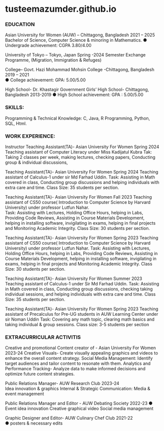# tusteemazumder.github.io

### EDUCATION

Asian University for Women (AUW) – Chittagong, Bangladesh                                                            2021 – 2025                                       Bachelor of Science, Computer Science & minoring in Mathematics.
● Undergrade achievement: CGPA 3.80/4.00 

University of Tokyo – Tokyo, Japan                                                                                           	Spring -2024
Semester Exchange Programme, (Migration, Immigration & Refuges)

College– Govt. Hazi Mohammad Mohsin College -Chittagong, Bangladesh                                                  2019 – 2021  
● College achievement: GPA: 5.00/5.00 

High School- Dr. Khastagir Government Girls’ High School- Chittagong, Bangladesh                                     2013-2019
● High School achievement: GPA : 5.00/5.00 

### SKILLS:
Programming & Technical Knowledge: C, Java, R Programming, Python, SQL, Html.

### WORK EXPERIENCE:
Instructor Teaching Assistant(TA)- Asian University For Women                                                                            Spring 2024
Teaching assistant of Computer Literacy under Miss Kadijatul Kubra
Tak: Taking 2 classes per week, making lectures, checking papers, Conducting group & individual discussions,


Teaching Assistant(TA)- Asian University For Women                                                                                      Spring 2024
Teaching assistant of Calculus-1 under sir Md Farhad Uddin.
Task: Assisting in Math covered in class, Conducting group discussions and helping individuals with extra care and time.
Class Size: 35 students per section.

Teaching Assistant(TA)- Asian University For Women                                                                                      Fall 2023
Teaching assistant of CS50 course( Introduction to Computer Science by Harvard University) under professor Lutfun Nahar.  
Task: Assisting with Lectures, Holding Office Hours, helping in Labs, Providing Code Reviews, Assisting in Course Materials Development, helping in installing software, invigilating in exams, helping in final projects and Monitoring Academic Integrity. 
Class Size: 30 students per section.

Teaching Assistant(TA)- Asian University For Women                                                                                     Spring 2023
Teaching assistant of CS50 course( Introduction to Computer Science by Harvard University) under professor Lutfun Nahar.
Task: Assisting with Lectures, Holding Office Hours, helping in Labs, Providing Code Reviews, Assisting in Course Materials Development, helping in installing software, invigilating in exams, helping in final projects and Monitoring Academic Integrity.
Class Size: 30 students per section.

Teaching Assistant(TA)- Asian University For Women                                                                                      Summer 2023
Teaching assistant of Calculus-1 under Sir Md Farhad Uddin.
Task: Assisting in Math covered in class, Conducting group discussions, checking  taking individual sessions, and helping individuals with extra care and time.
Class Size: 35 students per section.

Teaching Assistant(TA)- Asian University For Women                                                                                    Spring 2023
Teaching assistant of Precalculus for Pre-UG students in AUW Learning Center under sir Noman Uddin 
Task: Covering any math topic, clearing math basics and taking individual & group sessions.
Class size: 3-5 students per section

### EXTRACURRICULAR ACTIVITIS

  Creative and promotional Content creator of - Asian University For Women                                                         2023-24 
Creative Visuals- Create visually appealing graphics and videos to enhance the overall content strategy.
Social Media Management: Identify target audiences and tailor content to resonate with them.
Analytics and Performance Tracking- Analyze data to make informed decisions and optimize future content strategies.

   Public Relations Manager- AUW Research Club                                                                                     2023-24                                                                                
Idea innovation & graphics
Internal & Strategic Communication:
Media & event management

  Public Relations Manager and Editor - AUW Debating Society                                                                      2022-23
       ●    Event idea innovation
Creative graphical video
Social media management  

   Graphic Designer and Editor-  AUW Culinary Chef Club                                                                          2021-22      
 ● posters & necessary edits



